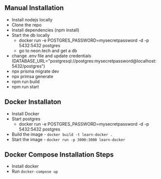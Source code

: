 ## Manual Installation
 - Install nodejs locally
 - Clone the repo
 - Install dependencies (npm install)
 - Start the db locally
    - docker run -e POSTGRES_PASSWORD=mysecretpassword -d -p 5432:5432 postgres
    - go to neon.tech and get a db
 - change .env file and update credentials (DATABASE_URL="postgresql://postgres:mysecretpassword@localhost:5432/postgres")
 - npx prisma migrate dev
 - npx primsa generate
 - npm run build
 - npm run start

## Docker Installaton
 - Install Docker
 - Start postgres
    - docker run -e POSTGRES_PASSWORD=mysecretpassword -d -p 5432:5432 postgres
 - Build the image - `docker build -t learn-docker .`
 - Start the image - `docker run -p 3000:3000 learn-docker`


## Docker Compose Installation Steps
 - Install docker
 - Run `docker-compose up`